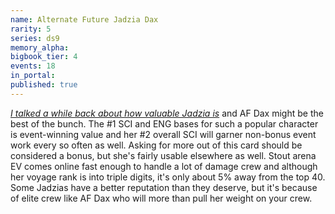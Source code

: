 ```yaml
---
name: Alternate Future Jadzia Dax
rarity: 5
series: ds9
memory_alpha:
bigbook_tier: 4
events: 18
in_portal:
published: true
---
```


[_I talked a while back about how valuable Jadzia is_](https://old.reddit.com/r/StarTrekTimelines/comments/aq90e4/the_first_annual_timelines_event_awards_event/) and AF Dax might be the best of the bunch. The #1 SCI and ENG bases for such a popular character is event-winning value and her #2 overall SCI will garner non-bonus event work every so often as well. Asking for more out of this card should be considered a bonus, but she's fairly usable elsewhere as well. Stout arena EV comes online fast enough to handle a lot of damage crew and although her voyage rank is into triple digits, it's only about 5% away from the top 40. Some Jadzias have a better reputation than they deserve, but it's because of elite crew like AF Dax who will more than pull her weight on your crew.

